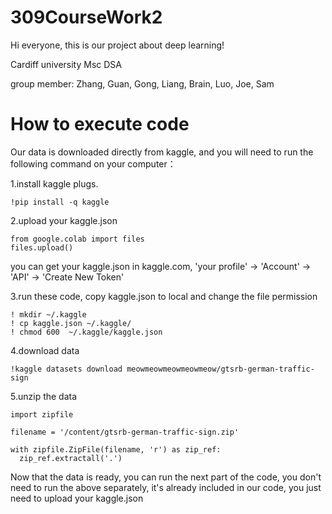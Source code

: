 # 309CourseWork2

Hi everyone, this is our project about deep learning!

Cardiff university Msc DSA

group member: Zhang, Guan, Gong, Liang, Brain, Luo, Joe, Sam


# How to execute code
Our data is downloaded directly from kaggle, and you will need to run the following command on your computer：

1.install kaggle plugs.
```
!pip install -q kaggle
```

2.upload your kaggle.json
```
from google.colab import files
files.upload()
```

you can get your kaggle.json in kaggle.com, 'your profile' -> 'Account' -> 'API' -> 'Create New Token'

3.run these code, copy kaggle.json to local and change the file permission
```
! mkdir ~/.kaggle
! cp kaggle.json ~/.kaggle/
! chmod 600  ~/.kaggle/kaggle.json
```

4.download data
```
!kaggle datasets download meowmeowmeowmeowmeow/gtsrb-german-traffic-sign
```

5.unzip the data
```
import zipfile

filename = '/content/gtsrb-german-traffic-sign.zip'

with zipfile.ZipFile(filename, 'r') as zip_ref:
  zip_ref.extractall('.')
```

Now that the data is ready, you can run the next part of the code, you don't need to run the above separately, it's already included in our code, you just need to upload your kaggle.json